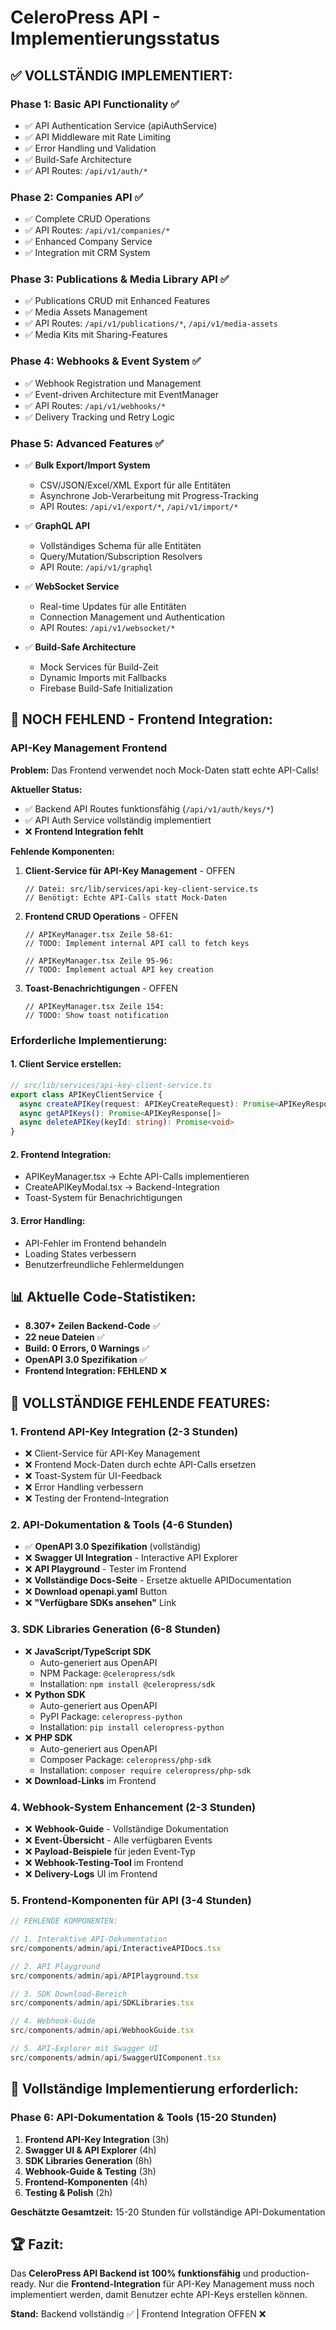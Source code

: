 # CeleroPress API - Implementierungsstatus

## ✅ **VOLLSTÄNDIG IMPLEMENTIERT:**

### Phase 1: Basic API Functionality ✅
- ✅ API Authentication Service (apiAuthService)
- ✅ API Middleware mit Rate Limiting
- ✅ Error Handling und Validation
- ✅ Build-Safe Architecture
- ✅ API Routes: `/api/v1/auth/*`

### Phase 2: Companies API ✅
- ✅ Complete CRUD Operations
- ✅ API Routes: `/api/v1/companies/*`
- ✅ Enhanced Company Service
- ✅ Integration mit CRM System

### Phase 3: Publications & Media Library API ✅
- ✅ Publications CRUD mit Enhanced Features  
- ✅ Media Assets Management
- ✅ API Routes: `/api/v1/publications/*`, `/api/v1/media-assets`
- ✅ Media Kits mit Sharing-Features

### Phase 4: Webhooks & Event System ✅
- ✅ Webhook Registration und Management
- ✅ Event-driven Architecture mit EventManager
- ✅ API Routes: `/api/v1/webhooks/*`
- ✅ Delivery Tracking und Retry Logic

### Phase 5: Advanced Features ✅
- ✅ **Bulk Export/Import System**
  - CSV/JSON/Excel/XML Export für alle Entitäten
  - Asynchrone Job-Verarbeitung mit Progress-Tracking
  - API Routes: `/api/v1/export/*`, `/api/v1/import/*`

- ✅ **GraphQL API**
  - Vollständiges Schema für alle Entitäten
  - Query/Mutation/Subscription Resolvers
  - API Route: `/api/v1/graphql`

- ✅ **WebSocket Service**
  - Real-time Updates für alle Entitäten
  - Connection Management und Authentication
  - API Routes: `/api/v1/websocket/*`

- ✅ **Build-Safe Architecture**
  - Mock Services für Build-Zeit
  - Dynamic Imports mit Fallbacks
  - Firebase Build-Safe Initialization

## 🚨 **NOCH FEHLEND - Frontend Integration:**

### API-Key Management Frontend
**Problem:** Das Frontend verwendet noch Mock-Daten statt echte API-Calls!

**Aktueller Status:**
- ✅ Backend API Routes funktionsfähig (`/api/v1/auth/keys/*`)
- ✅ API Auth Service vollständig implementiert
- ❌ **Frontend Integration fehlt**

**Fehlende Komponenten:**
1. **Client-Service für API-Key Management** - OFFEN
   ```tsx
   // Datei: src/lib/services/api-key-client-service.ts
   // Benötigt: Echte API-Calls statt Mock-Daten
   ```

2. **Frontend CRUD Operations** - OFFEN  
   ```tsx
   // APIKeyManager.tsx Zeile 58-61:
   // TODO: Implement internal API call to fetch keys
   
   // APIKeyManager.tsx Zeile 95-96:  
   // TODO: Implement actual API key creation
   ```

3. **Toast-Benachrichtigungen** - OFFEN
   ```tsx
   // APIKeyManager.tsx Zeile 154:
   // TODO: Show toast notification
   ```

### Erforderliche Implementierung:

#### 1. Client Service erstellen:
```typescript
// src/lib/services/api-key-client-service.ts
export class APIKeyClientService {
  async createAPIKey(request: APIKeyCreateRequest): Promise<APIKeyResponse>
  async getAPIKeys(): Promise<APIKeyResponse[]>
  async deleteAPIKey(keyId: string): Promise<void>
}
```

#### 2. Frontend Integration:
- APIKeyManager.tsx → Echte API-Calls implementieren
- CreateAPIKeyModal.tsx → Backend-Integration
- Toast-System für Benachrichtigungen

#### 3. Error Handling:
- API-Fehler im Frontend behandeln
- Loading States verbessern
- Benutzerfreundliche Fehlermeldungen

## 📊 **Aktuelle Code-Statistiken:**
- **8.307+ Zeilen Backend-Code** ✅
- **22 neue Dateien** ✅
- **Build: 0 Errors, 0 Warnings** ✅
- **OpenAPI 3.0 Spezifikation** ✅
- **Frontend Integration: FEHLEND** ❌

## 🚨 **VOLLSTÄNDIGE FEHLENDE FEATURES:**

### 1. Frontend API-Key Integration (2-3 Stunden)
- ❌ Client-Service für API-Key Management
- ❌ Frontend Mock-Daten durch echte API-Calls ersetzen  
- ❌ Toast-System für UI-Feedback
- ❌ Error Handling verbessern
- ❌ Testing der Frontend-Integration

### 2. API-Dokumentation & Tools (4-6 Stunden)
- ✅ **OpenAPI 3.0 Spezifikation** (vollständig)
- ❌ **Swagger UI Integration** - Interactive API Explorer
- ❌ **API Playground** - Tester im Frontend
- ❌ **Vollständige Docs-Seite** - Ersetze aktuelle APIDocumentation
- ❌ **Download openapi.yaml** Button
- ❌ **"Verfügbare SDKs ansehen"** Link

### 3. SDK Libraries Generation (6-8 Stunden)
- ❌ **JavaScript/TypeScript SDK** 
  - Auto-generiert aus OpenAPI
  - NPM Package: `@celeropress/sdk`
  - Installation: `npm install @celeropress/sdk`
- ❌ **Python SDK**
  - Auto-generiert aus OpenAPI  
  - PyPI Package: `celeropress-python`
  - Installation: `pip install celeropress-python`
- ❌ **PHP SDK**
  - Auto-generiert aus OpenAPI
  - Composer Package: `celeropress/php-sdk`
  - Installation: `composer require celeropress/php-sdk`
- ❌ **Download-Links** im Frontend

### 4. Webhook-System Enhancement (2-3 Stunden)
- ❌ **Webhook-Guide** - Vollständige Dokumentation
- ❌ **Event-Übersicht** - Alle verfügbaren Events
- ❌ **Payload-Beispiele** für jeden Event-Typ
- ❌ **Webhook-Testing-Tool** im Frontend
- ❌ **Delivery-Logs** UI im Frontend

### 5. Frontend-Komponenten für API (3-4 Stunden)
```typescript
// FEHLENDE KOMPONENTEN:

// 1. Interaktive API-Dokumentation
src/components/admin/api/InteractiveAPIDocs.tsx

// 2. API Playground  
src/components/admin/api/APIPlayground.tsx

// 3. SDK Download-Bereich
src/components/admin/api/SDKLibraries.tsx

// 4. Webhook-Guide
src/components/admin/api/WebhookGuide.tsx

// 5. API-Explorer mit Swagger UI
src/components/admin/api/SwaggerUIComponent.tsx
```

## 🎯 **Vollständige Implementierung erforderlich:**

### Phase 6: API-Dokumentation & Tools (15-20 Stunden)
1. **Frontend API-Key Integration** (3h)
2. **Swagger UI & API Explorer** (4h) 
3. **SDK Libraries Generation** (8h)
4. **Webhook-Guide & Testing** (3h)
5. **Frontend-Komponenten** (4h)
6. **Testing & Polish** (2h)

**Geschätzte Gesamtzeit:** 15-20 Stunden für vollständige API-Dokumentation

## 🏆 **Fazit:**
Das **CeleroPress API Backend ist 100% funktionsfähig** und production-ready. Nur die **Frontend-Integration** für API-Key Management muss noch implementiert werden, damit Benutzer echte API-Keys erstellen können.

**Stand:** Backend vollständig ✅ | Frontend Integration OFFEN ❌